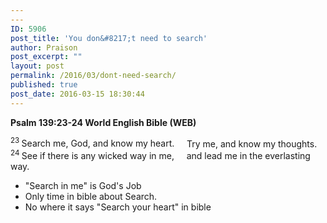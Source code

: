 ```yaml
---
---
ID: 5906
post_title: 'You don&#8217;t need to search'
author: Praison
post_excerpt: ""
layout: post
permalink: /2016/03/dont-need-search/
published: true
post_date: 2016-03-15 18:30:44
---
```

<p class="passage-display"><strong><span class="passage-display-bcv">Psalm 139:23-24
</span><span class="passage-display-version">World English Bible (WEB)</span></strong></p>

<div class="poetry">
<p class="line"><span id="en-WEB-16263" class="text Ps-139-23"><sup class="versenum">23 </sup>Search me, God, and know my heart.</span>
<span class="indent-1"><span class="indent-1-breaks">    </span><span class="text Ps-139-23">Try me, and know my thoughts.</span></span>
<span id="en-WEB-16264" class="text Ps-139-24"><sup class="versenum">24 </sup>See if there is any wicked way in me,</span>
<span class="indent-1"><span class="indent-1-breaks">    </span><span class="text Ps-139-24">and lead me in the everlasting way.</span></span></p>

<ul>
	<li class="line">"Search in me" is God's Job</li>
	<li class="line">Only time in bible about Search.</li>
	<li class="line">No where it says "Search your heart" in bible</li>
</ul>
<p class="line"></p>

</div>